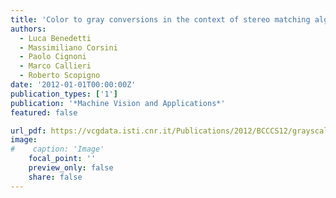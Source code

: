 ```yaml
---
title: 'Color to gray conversions in the context of stereo matching algorithms'
authors:
  - Luca Benedetti
  - Massimiliano Corsini
  - Paolo Cignoni
  - Marco Callieri
  - Roberto Scopigno
date: '2012-01-01T00:00:00Z'
publication_types: ['1']
publication: '*Machine Vision and Applications*'
featured: false

url_pdf: https://vcgdata.isti.cnr.it/Publications/2012/BCCCS12/grayscale_matching_preprint.pdf
image:
#    caption: 'Image'
    focal_point: ''
    preview_only: false
    share: false
---
```

